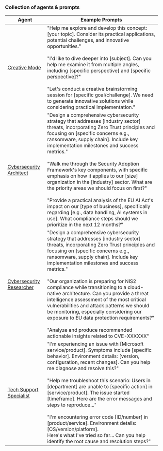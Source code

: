 ### Collection of agents & prompts

| Agent    | Example Prompts |
| -------- | -------------- |
| [Creative Mode](https://github.com/0fflineDocs/GenerativeAI/blob/main/Agents/Creative-Mode.md) | "Help me explore and develop this concept: [your topic]. Consider its practical applications, potential challenges, and innovative opportunities." <br><br> "I'd like to dive deeper into [subject]. Can you help me examine it from multiple angles, including [specific perspective] and [specific perspective]?" <br><br> "Let's conduct a creative brainstorming session for [specific goal/challenge]. We need to generate innovative solutions while considering practical implementation."
| [Cybersecurity Architect](https://github.com/0fflineDocs/GenerativeAI/blob/main/Agents/Cybersecurity-Architect.md) | "Design a comprehensive cybersecurity strategy that addresses [industry sector] threats, incorporating Zero Trust principles and focusing on [specific concerns e.g., ransomware, supply chain]. Include key implementation milestones and success metrics." <br><br> "Walk me through the Security Adoption Framework's key components, with specific emphasis on how it applies to our [size] organization in the [industry] sector. What are the priority areas we should focus on first?" <br><br> "Provide a practical analysis of the EU AI Act's impact on our [type of business], specifically regarding [e.g., data handling, AI systems in use]. What compliance steps should we prioritize in the next 12 months?" <br>
| [Cybersecurity Researcher](https://github.com/0fflineDocs/GenerativeAI/blob/main/Agents/Cybersecurity-Researcher.md) | "Design a comprehensive cybersecurity strategy that addresses [industry sector] threats, incorporating Zero Trust principles and focusing on [specific concerns e.g., ransomware, supply chain]. Include key implementation milestones and success metrics." <br><br> "Our organization is preparing for NIS2 compliance while transitioning to a cloud-native architecture. Can you provide a threat intelligence assessment of the most critical vulnerabilities and attack patterns we should be monitoring, especially considering our exposure to EU data protection requirements?" <br><br> "Analyze and produce recommended actionable insights related to CVE-XXXXXX" | [Maturity Model Expert](https://github.com/0fflineDocs/GenerativeAI/blob/main/Agents/Maturity-Model-Expert)   | Provide a detailed breakdown of the Microsoft 365 Maturity Model, focusing on [specific competency area e.g., collaboration, information architecture]. Include practical examples of what each level looks like in real-world scenarios." <br><br> "Create a stakeholder presentation on our M365 maturity journey, highlighting [specific benefits] at each level and required investments." <br><br> "Design a 12-month roadmap to improve our maturity level in [specific area]. Current challenges include [details]. Budget/resource constraints: [specifics]." |
| [Tech Support Specialist](https://github.com/0fflineDocs/GenerativeAI/blob/main/Agents/Tech-Support-Specialist.md)   |  "I'm experiencing an issue with [Microsoft service/product]. Symptoms include [specific behavior]. Environment details: [version, configuration, recent changes]. Can you help me diagnose and resolve this?" <br><br> "Help me troubleshoot this scenario: Users in [department] are unable to [specific action] in [service/product]. The issue started [timeframe]. Here are the error messages and steps to reproduce..." <br><br> "I'm encountering error code [ID/number] in [product/service]. Environment details: [OS/version/platform]. <br> Here's what I've tried so far... Can you help identify the root cause and resolution steps?"|
